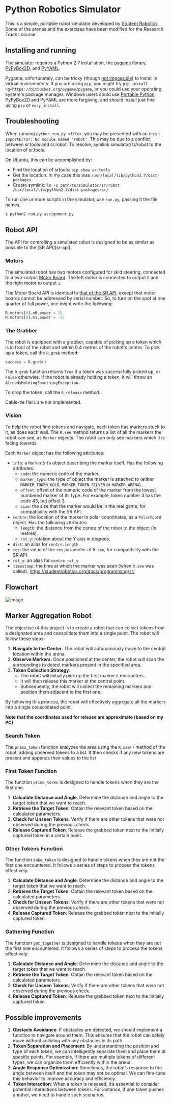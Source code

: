 Python Robotics Simulator
================================

This is a simple, portable robot simulator developed by [Student Robotics](https://studentrobotics.org).
Some of the arenas and the exercises have been modified for the Research Track I course

Installing and running
----------------------

The simulator requires a Python 2.7 installation, the [pygame](http://pygame.org/) library, [PyPyBox2D](https://pypi.python.org/pypi/pypybox2d/2.1-r331), and [PyYAML](https://pypi.python.org/pypi/PyYAML/).

Pygame, unfortunately, can be tricky (though [not impossible](http://askubuntu.com/q/312767)) to install in virtual environments. If you are using `pip`, you might try `pip install hg+https://bitbucket.org/pygame/pygame`, or you could use your operating system's package manager. Windows users could use [Portable Python](http://portablepython.com/). PyPyBox2D and PyYAML are more forgiving, and should install just fine using `pip` or `easy_install`.

## Troubleshooting

When running `python run.py <file>`, you may be presented with an error: `ImportError: No module named 'robot'`. This may be due to a conflict between sr.tools and sr.robot. To resolve, symlink simulator/sr/robot to the location of sr.tools.

On Ubuntu, this can be accomplished by:
* Find the location of srtools: `pip show sr.tools`
* Get the location. In my case this was `/usr/local/lib/python2.7/dist-packages`
* Create symlink: `ln -s path/to/simulator/sr/robot /usr/local/lib/python2.7/dist-packages/sr/`

To run one or more scripts in the simulator, use `run.py`, passing it the file names. 

```bash
$ python2 run.py assignment.py
```

Robot API
---------

The API for controlling a simulated robot is designed to be as similar as possible to the [SR API][sr-api].

### Motors ###

The simulated robot has two motors configured for skid steering, connected to a two-output [Motor Board](https://studentrobotics.org/docs/kit/motor_board). The left motor is connected to output `0` and the right motor to output `1`.

The Motor Board API is identical to [that of the SR API](https://studentrobotics.org/docs/programming/sr/motors/), except that motor boards cannot be addressed by serial number. So, to turn on the spot at one quarter of full power, one might write the following:

```python
R.motors[0].m0.power = 25
R.motors[0].m1.power = -25
```

### The Grabber ###

The robot is equipped with a grabber, capable of picking up a token which is in front of the robot and within 0.4 metres of the robot's centre. To pick up a token, call the `R.grab` method:

```python
success = R.grab()
```

The `R.grab` function returns `True` if a token was successfully picked up, or `False` otherwise. If the robot is already holding a token, it will throw an `AlreadyHoldingSomethingException`.

To drop the token, call the `R.release` method.

Cable-tie flails are not implemented.

### Vision ###

To help the robot find tokens and navigate, each token has markers stuck to it, as does each wall. The `R.see` method returns a list of all the markers the robot can see, as `Marker` objects. The robot can only see markers which it is facing towards.

Each `Marker` object has the following attributes:

* `info`: a `MarkerInfo` object describing the marker itself. Has the following attributes:
  * `code`: the numeric code of the marker.
  * `marker_type`: the type of object the marker is attached to (either `MARKER_TOKEN_GOLD`, `MARKER_TOKEN_SILVER` or `MARKER_ARENA`).
  * `offset`: offset of the numeric code of the marker from the lowest numbered marker of its type. For example, token number 3 has the code 43, but offset 3.
  * `size`: the size that the marker would be in the real game, for compatibility with the SR API.
* `centre`: the location of the marker in polar coordinates, as a `PolarCoord` object. Has the following attributes:
  * `length`: the distance from the centre of the robot to the object (in metres).
  * `rot_y`: rotation about the Y axis in degrees.
* `dist`: an alias for `centre.length`
* `res`: the value of the `res` parameter of `R.see`, for compatibility with the SR API.
* `rot_y`: an alias for `centre.rot_y`
* `timestamp`: the time at which the marker was seen (when `R.see` was called).
https://studentrobotics.org/docs/programming/sr/

 Flowchart
 ---------------------
![image](https://github.com/RominaZe/RT1/assets/146995126/f124557d-1581-402d-a782-0b5c5904b492)


Marker Aggregation Robot
------------
The objective of this project is to create a robot that can collect tokens from a designated area and consolidate them into a single point. The robot will follow these steps:

1. **Navigate to the Center**: The robot will autonomously move to the central location within the arena.
2. **Observe Markers**: Once positioned at the center, the robot will scan the surroundings to detect markers present in the specified area.
3. **Token Collection Strategy**:
	* The robot will initially pick up the first marker it encounters.
	* It will then release this marker at the central point.
	* Subsequently, the robot will collect the remaining markers and position them adjacent to the first one.

By following this process, the robot will effectively aggregate all the markers into a single consolidated point. 

**Note that the coordinates used for release are approximate (based on my PC)**

### Search Token ###
The `primo_token` function analyzes the area using the `R.see()` method of the robot, adding observed tokens to a list. It then checks if any new tokens are present and appends their values to the list


### First Token Function ###
The function `primo_token` is designed to handle tokens when they are the first one. 

1. **Calculate Distance and Angle**: Determine the distance and angle to the target token that we want to reach.
2. **Retrieve the Target Token**: Obtain the relevant token based on the calculated parameters.
3. **Check for Unseen Tokens**: Verify if there are other tokens that were not observed during the previous check.
4. **Release Captured Token**: Release the grabbed token next to the initially captured token in a certain point.

### Other Tokens Function ###
The function `take_token` is designed to handle tokens when they are not the first one encountered. It follows a series of steps to process the tokens effectively:

1. **Calculate Distance and Angle**: Determine the distance and angle to the target token that we want to reach.
2. **Retrieve the Target Token**: Obtain the relevant token based on the calculated parameters.
3. **Check for Unseen Tokens**: Verify if there are other tokens that were not observed during the previous check.
4. **Release Captured Token**: Release the grabbed token next to the initially captured token.
   

### Gathering Function ###
The function `get_together` is designed to handle tokens when they are not the first one encountered. It follows a series of steps to process the tokens effectively:

1. **Calculate Distance and Angle**: Determine the distance and angle to the target token that we want to reach.
2. **Retrieve the Target Token**: Obtain the relevant token based on the calculated parameters.
3. **Check for Unseen Tokens**: Verify if there are other tokens that were not observed during the previous check.
4. **Release Captured Token**: Release the grabbed token next to the initially captured token.


Possible improvements 
------------------
1. **Obstacle Avoidance**: If obstacles are detected, we should implement a function to navigate around them. This ensures that the robot can safely move without colliding with any obstacles in its path.
2. **Token Separation and Placement**: By understanding the position and type of each token, we can intelligently separate them and place them at specific points. For example, if there are multiple tokens of different types, we can organize them efficiently within the arena.
3. **Angle Response Optimization**: Sometimes, the robot’s response to the angle between itself and the token may not be optimal. We can fine-tune this behavior to improve accuracy and efficiency.
4. **Token Interaction**: When a token is released, it’s essential to consider potential interactions between tokens. For instance, if one token pushes another, we need to handle such scenarios.
